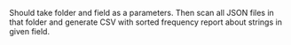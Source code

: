 Should take folder and field as a parameters. Then scan all JSON files in that folder and generate CSV with sorted frequency report about strings in given field.
